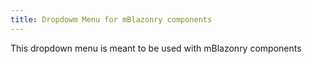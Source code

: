 ```yaml
---
title: Dropdowm Menu for mBlazonry components
---
```


This dropdown menu is meant to be used with mBlazonry components